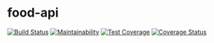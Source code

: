 # food-api

[![Build Status](https://travis-ci.org/denomash/food-api.svg?branch=ft-get-all-route-%23160364086)](https://travis-ci.org/denomash/food-api) [![Maintainability](https://api.codeclimate.com/v1/badges/a99a88d28ad37a79dbf6/maintainability)](https://codeclimate.com/github/codeclimate/codeclimate/maintainability) [![Test Coverage](https://api.codeclimate.com/v1/badges/a99a88d28ad37a79dbf6/test_coverage)](https://codeclimate.com/github/codeclimate/codeclimate/test_coverage) [![Coverage Status](https://coveralls.io/repos/github/denomash/food-api/badge.svg?branch=ft-get-all-route-%23160364086)](https://coveralls.io/github/denomash/food-api?branch=ft-get-all-route-%23160364086)
